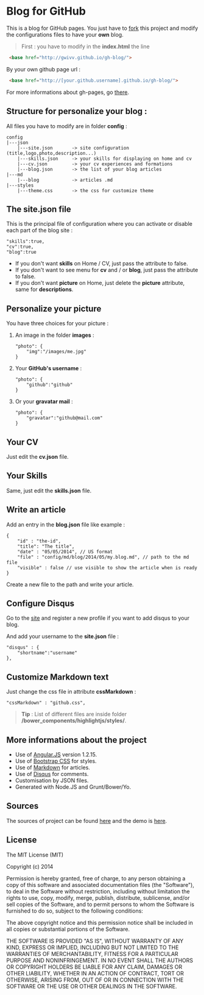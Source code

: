 Blog for GitHub
===

This is a blog for GitHub pages. You just have to [fork][0] this project and modify the configurations files to have your **own** blog.

 > First : you have to modify in the **index.html** the line
```html
 <base href="http://gwivv.github.io/gh-blog/">
```
By your own github page url :
```html
 <base href="http://[your.github.username].github.io/gh-blog/">
```

For more informations about gh-pages, go [there][gh-pages].


Structure for personalize **your** blog :
---

All files you have to modify are in folder **config** :
```
config
|---json
    |---site.json       -> site configuration (title,logo,photo,description...)
    |---skills.json     -> your skills for displaying on home and cv
    |---cv.json         -> your cv experiences and formations
    |---blog.json       -> the list of your blog articles
|---md
    |---blog            -> articles .md
|---styles
    |---theme.css       -> the css for customize theme
```


The **site.json** file
---

This is the principal file of configuration where you can activate or disable each part of the blog site :
```
"skills":true,
"cv":true,
"blog":true
```

 * If you don't want **skills** on Home / CV, just pass the attribute to false.
 * If you don't want to see menu for **cv** and / or **blog**, just pass the attribute to false.
 * If you don't want **picture** on Home, just delete the **picture** attribute, same for **descriptions**.


Personalize your picture
---
You have three choices for your picture :

1. An image in the folder **images** :
    ```
    "photo": {
        "img":"/images/me.jpg"
    }
    ```
2. Your **GitHub's username** :
    ```
    "photo": {
        "github":"github"
    }
    ```

3. Or your **gravatar mail** :
    ```
    "photo": {
        "gravatar":"github@mail.com"
    }
    ```


Your CV
---

Just edit the **cv.json** file.


Your Skills
---

Same, just edit the **skills.json** file.


Write an article
---

Add an entry in the **blog.json** file like example :
```
{
    "id" : "the-id",
    "title": "The title",
    "date" : "05/05/2014", // US format
    "file" : "config/md/blog/2014/05/my.blog.md", // path to the md file
    "visible" : false // use visible to show the article when is ready
}
```

Create a new file to the path and write your article.


Configure Disqus
---

Go to the [site][4] and register a new profile if you want to add disqus to your blog.

And add your username to the **site.json** file :
```
"disqus" : {
    "shortname":"username"
},
```


Customize Markdown text
---

Just change the css file in attribute **cssMarkdown** :
```
"cssMarkdown" : "github.css",
```

 > **Tip** : List of different files are inside folder **/bower_components/highlightjs/styles/**.


More informations about the project
---

 * Use of [Angular.JS][1] version 1.2.15.
 * Use of [Bootstrap CSS][2] for styles.
 * Use of [Markdown][3] for articles.
 * Use of [Disqus][4] for comments.
 * Customisation by JSON files.
 * Generated with Node.JS and Grunt/Bower/Yo.



Sources
---

The sources of project can be found [here][5] and the demo is [here][6].


License
---
The MIT License (MIT)

Copyright (c) 2014

Permission is hereby granted, free of charge, to any person obtaining a copy
of this software and associated documentation files (the "Software"), to deal
in the Software without restriction, including without limitation the rights
to use, copy, modify, merge, publish, distribute, sublicense, and/or sell
copies of the Software, and to permit persons to whom the Software is
furnished to do so, subject to the following conditions:

The above copyright notice and this permission notice shall be included in all
copies or substantial portions of the Software.

THE SOFTWARE IS PROVIDED "AS IS", WITHOUT WARRANTY OF ANY KIND, EXPRESS OR
IMPLIED, INCLUDING BUT NOT LIMITED TO THE WARRANTIES OF MERCHANTABILITY,
FITNESS FOR A PARTICULAR PURPOSE AND NONINFRINGEMENT. IN NO EVENT SHALL THE
AUTHORS OR COPYRIGHT HOLDERS BE LIABLE FOR ANY CLAIM, DAMAGES OR OTHER
LIABILITY, WHETHER IN AN ACTION OF CONTRACT, TORT OR OTHERWISE, ARISING FROM,
OUT OF OR IN CONNECTION WITH THE SOFTWARE OR THE USE OR OTHER DEALINGS IN THE
SOFTWARE.

 
 [gh-pages]: https://pages.github.com/
 [0]: https://github.com/Gwivv/gh-blog/fork
 [1]: https://angularjs.org/
 [2]: http://getbootstrap.com/css/
 [3]: http://fr.wikipedia.org/wiki/Markdown
 [4]: http://disqus.com/
 [5]: https://github.com/Gwivv/gh-blog
 [6]: http://gwivv.github.io/gh-blog
